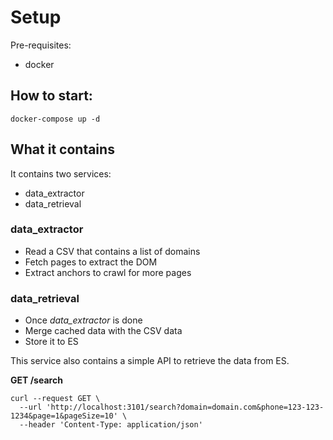 # Setup

Pre-requisites:
- docker

## How to start:
```
docker-compose up -d
```

## What it contains

It contains two services:
- data_extractor
- data_retrieval


### data_extractor

- Read a CSV that contains a list of domains
- Fetch pages to extract the DOM
- Extract anchors to crawl for more pages

### data_retrieval

- Once *data_extractor* is done
- Merge cached data with the CSV data
- Store it to ES

This service also contains a simple API to retrieve the data from ES.


**GET /search**
```
curl --request GET \
  --url 'http://localhost:3101/search?domain=domain.com&phone=123-123-1234&page=1&pageSize=10' \
  --header 'Content-Type: application/json'
```